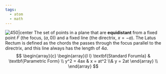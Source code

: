 ```yaml
---
tags:
  - atom
  - math
---
```

![450|center](parabola.excalidraw)
The set of points in a plane that are **equidistant** from a fixed point $F$ (the focus, $(a,0)$) and a fixed line (the directrix, $x=-a$). The Latus Rectum is defined as the chords the passes through the focus parallel to the directrix, and this line always has the length of $4a$.
$$
\begin{array}{c}
	\begin{array}{l l}
		\textbf{Standard Forumla} & \textbf{Parametric Form} \\
		y^2 = 4ax 
			& 
		x = at^2 
			\\&
		y = 2at
	\end{array} \\
\end{array}
$$